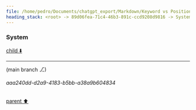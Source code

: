 ```yaml
---
file: /home/pedro/Documents/chatgpt_export/Markdown/Keyword vs Positional Args.md
heading_stack: <root> -> 89d06fea-71c4-46b3-891c-ccd9208d9816 -> System -> 38373356-0b58-450b-8009-591826694a8e -> System
---
```

### System

[child ⬇️](#aaa240dd-d2a9-4183-b5bb-a38a9b604834)

---

(main branch ⎇)
###### aaa240dd-d2a9-4183-b5bb-a38a9b604834
[parent ⬆️](#38373356-0b58-450b-8009-591826694a8e)
